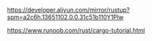 https://developer.aliyun.com/mirror/rustup?spm=a2c6h.13651102.0.0.31c51b110Y1Plw

https://www.runoob.com/rust/cargo-tutorial.html